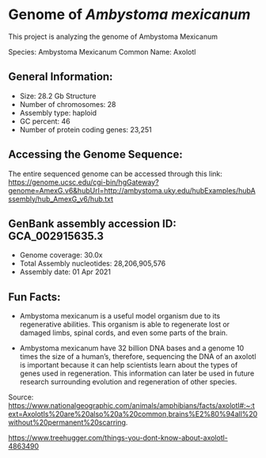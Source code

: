 # Genome of _Ambystoma mexicanum_ 
This project is analyzing the genome of Ambystoma Mexicanum

Species: Ambystoma Mexicanum 
Common Name: Axolotl 

## General Information:
- Size: 28.2 Gb 
Structure
- Number of chromosomes: 28 
- Assembly type: haploid
- GC percent: 46
- Number of protein coding genes: 23,251

## Accessing the Genome Sequence:
The entire sequenced genome can be accessed through this link:
https://genome.ucsc.edu/cgi-bin/hgGateway?genome=AmexG.v6&hubUrl=http://ambystoma.uky.edu/hubExamples/hubAssembly/hub_AmexG_v6/hub.txt

## GenBank assembly accession ID: GCA_002915635.3
- Genome coverage: 30.0x 
- Total Assembly nucleotides: 28,206,905,576 
- Assembly date: 01 Apr 2021

## Fun Facts:
- Ambystoma mexicanum is a useful model organism due to its regenerative abilities. This organism is able to regenerate lost or damaged limbs, spinal cords, and even some parts of the brain. 

- Ambystoma mexicanum have 32 billion DNA bases and a genome 10 times the size of a human’s, therefore, sequencing the DNA of an axolotl is important because it can help scientists learn about the types of genes used in regeneration. This information can later be used in future research surrounding evolution and regeneration of other species. 

Source: https://www.nationalgeographic.com/animals/amphibians/facts/axolotl#:~:text=Axolotls%20are%20also%20a%20common,brains%E2%80%94all%20without%20permanent%20scarring.

https://www.treehugger.com/things-you-dont-know-about-axolotl-4863490




